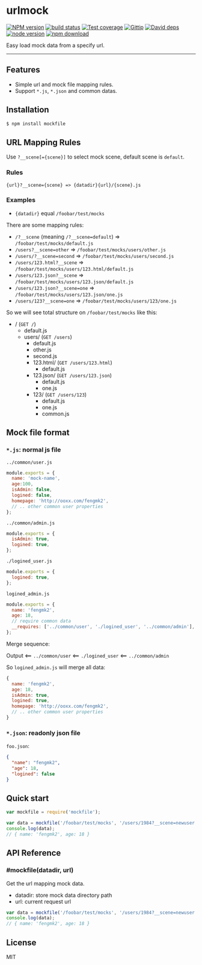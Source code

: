 urlmock
=======

[![NPM version][npm-image]][npm-url]
[![build status][travis-image]][travis-url]
[![Test coverage][coveralls-image]][coveralls-url]
[![Gittip][gittip-image]][gittip-url]
[![David deps][david-image]][david-url]
[![node version][node-image]][node-url]
[![npm download][download-image]][download-url]

[npm-image]: https://img.shields.io/npm/v/urlmock.svg?style=flat-square
[npm-url]: https://npmjs.org/package/urlmock
[travis-image]: https://img.shields.io/travis/node-modules/urlmock.svg?style=flat-square
[travis-url]: https://travis-ci.org/node-modules/urlmock
[coveralls-image]: https://img.shields.io/coveralls/node-modules/urlmock.svg?style=flat-square
[coveralls-url]: https://coveralls.io/r/node-modules/urlmock?branch=master
[gittip-image]: https://img.shields.io/gittip/fengmk2.svg?style=flat-square
[gittip-url]: https://www.gittip.com/fengmk2/
[david-image]: https://img.shields.io/david/node-modules/urlmock.svg?style=flat-square
[david-url]: https://david-dm.org/node-modules/urlmock
[node-image]: https://img.shields.io/badge/node.js-%3E=_0.10-green.svg?style=flat-square
[node-url]: http://nodejs.org/download/
[download-image]: https://img.shields.io/npm/dm/urlmock.svg?style=flat-square
[download-url]: https://npmjs.org/package/urlmock

Easy load mock data from a specify url.

---

## Features

- Simple url and mock file mapping rules.
- Support `*.js`, `*.json` and common datas.

## Installation

```bash
$ npm install mockfile
```

## URL Mapping Rules

Use `?__scene[={scene}]` to select mock scene, default scene is `default`.

### Rules

```
{url}?__scene={scene} => {datadir}{url}/{scene}.js
```

### Examples

- `{datadir}` equal `/foobar/test/mocks`

There are some mapping rules:

- `/?__scene` (meaning `/?__scene=default`) => `/foobar/test/mocks/default.js`
- `/users?__scene=other` => `/foobar/test/mocks/users/other.js`
- `/users/?__scene=second` => `/foobar/test/mocks/users/second.js`
- `/users/123.html?__scene` => `/foobar/test/mocks/users/123.html/default.js`
- `/users/123.json?__scene` => `/foobar/test/mocks/users/123.json/default.js`
- `/users/123.json?__scene=one` => `/foobar/test/mocks/users/123.json/one.js`
- `/users/123?__scene=one` => `/foobar/test/mocks/users/123/one.js`

So we will see total structure on `/foobar/test/mocks` like this:

- / (`GET /`)
    - default.js
    - users/ (`GET /users`)
        - default.js
        - other.js
        - second.js
        - 123.html/ (`GET /users/123.html`)
            - default.js
        - 123.json/ (`GET /users/123.json`)
            - default.js
            - one.js
        - 123/ (`GET /users/123`)
            - default.js
            - one.js
            - common.js

## Mock file format

### `*.js`: normal js file

`../common/user.js`

```js
module.exports = {
  name: 'mock-name',
  age:100,
  isAdmin: false,
  logined: false,
  homepage: 'http://ooxx.com/fengmk2',
  // .. other common user properties
};
```

`../common/admin.js`

```js
module.exports = {
  isAdmin: true,
  logined: true,
};
```

`./logined_user.js`

```js
module.exports = {
  logined: true,
};
```

`logined_admin.js`

```js
module.exports = {
  name: 'fengmk2',
  age: 18,
  // require common data
  __requires: ['../common/user', './logined_user', '../common/admin'],
};
```

Merge sequence:

Output <== `../common/user` <== `./logined_user` <== `../common/admin`

So `logined_admin.js` will merge all data:

```js
{
  name: 'fengmk2',
  age: 18,
  isAdmin: true,
  logined: true,
  homepage: 'http://ooxx.com/fengmk2',
  // .. other common user properties
}
```

### `*.json`: readonly json file

`foo.json`:

```json
{
  "name": "fengmk2",
  "age": 18,
  "logined": false
}
```

## Quick start

```js
var mockfile = require('mockfile');

var data = mockfile('/foobar/test/mocks', '/users/1984?__scene=newuser');
console.log(data);
// { name: 'fengmk2', age: 18 }
```

## API Reference

### #mockfile(datadir, url)

Get the url mapping mock data.

- datadir: store mock data directory path
- url: current request url

```js
var data = mockfile('/foobar/test/mocks', '/users/1984?__scene=newuser');
console.log(data);
// { name: 'fengmk2', age: 18 }
```

## License

MIT
